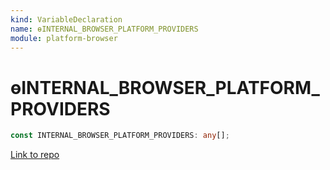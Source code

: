 ```yaml
---
kind: VariableDeclaration
name: ɵINTERNAL_BROWSER_PLATFORM_PROVIDERS
module: platform-browser
---
```


# ɵINTERNAL_BROWSER_PLATFORM_PROVIDERS

```ts
const INTERNAL_BROWSER_PLATFORM_PROVIDERS: any[];
```

[Link to repo](https://github.com/timdeschryver/angular/blob/master/packages/platform-browser/src/browser.ts#L39-L43)
